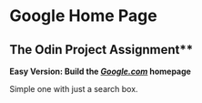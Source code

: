 # Google Home Page

## The Odin Project Assignment**

**Easy Version: Build the ***[Google.com](https://google.com)*** homepage**

Simple one with just a search box.